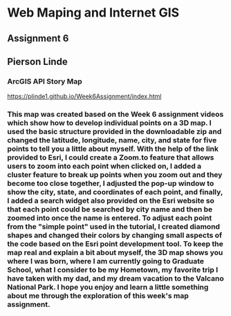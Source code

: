 # Web Maping and Internet GIS
## Assignment 6
## Pierson Linde

### ArcGIS API Story Map
<https://plinde1.github.io/Week6Assignment/index.html>

### This map was created based on the Week 6 assignment videos which show how to develop individual points on a 3D map. I used the basic structure provided in the downloadable zip and changed the latitude, longitude, name, city, and state for five points to tell you a little about myself. With the help of the link provided to Esri, I could create a Zoom.to feature that allows users to zoom into each point when clicked on, I added a cluster feature to break up points when you zoom out and they become too close together, I adjusted the pop-up window to show the city, state, and coordinates of each point, and finally, I added a search widget also provided on the Esri website so that each point could be searched by city name and then be zoomed into once the name is entered. To adjust each point from the "simple point" used in the tutorial, I created diamond shapes and changed their colors by changing small aspects of the code based on the Esri point development tool. To keep the map real and explain a bit about myself, the 3D map shows you where I was born, where I am currently going to Graduate School, what I consider to be my Hometown, my favorite trip I have taken with my dad, and my dream vacation to the Valcano National Park. I hope you enjoy and learn a little something about me through the exploration of this week's map assignment.
